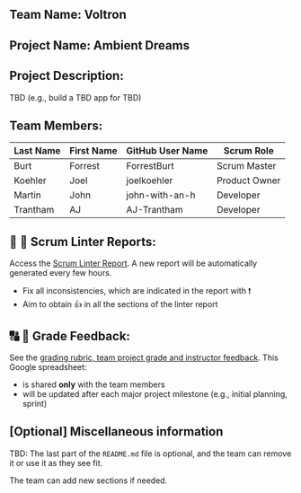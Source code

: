 ## Team Name: Voltron

## Project Name: Ambient Dreams

## Project Description:
TBD (e.g., build a TBD app for TBD)

## Team Members:

Last Name       | First Name      | GitHub User Name     | Scrum Role
--------------- | --------------- | -------------------- | ---------------
Burt            | Forrest         | ForrestBurt          | Scrum Master
Koehler         | Joel            | joelkoehler          | Product Owner
Martin          | John            | john-with-an-h       | Developer
Trantham        | AJ              | AJ-Trantham          | Developer

## :eyes: :memo: Scrum Linter Reports:
Access the [Scrum Linter Report](http://cs.boisestate.edu/~bdit/ScrumLinter/CS471F20ScrumLinterReports/CS471-F20-Team9_S1PbT3y0k3GJxjCc7CxaVcDVplENPKlh1OLQLtrX/). A new report will be automatically generated every few hours.
- Fix all inconsistencies, which are indicated in the report with :heavy_exclamation_mark:
- Aim to obtain :thumbsup: in all the sections of the linter report

## :capital_abcd: :mega: Grade Feedback:
See the [grading rubric, team project grade and instructor feedback](https://docs.google.com/spreadsheets/d/1bwT13Y_9k2QZnB1DQiKfbsCJMycpafwSJoPd8uz1z4A/edit?usp=sharing). This Google spreadsheet:
- is shared **only** with the team members
- will be updated after each major project milestone (e.g., initial planning, sprint)

## [Optional] Miscellaneous information
TBD: The last part of the `README.md` file is optional, and the team can remove it or use it as they see fit.

The team can add new sections if needed.
